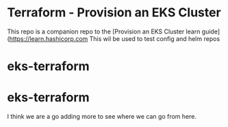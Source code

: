 # Terraform - Provision an EKS Cluster

This repo is a companion repo to the [Provision an EKS Cluster learn guide](https://learn.hashicorp.com
This wil be used to test config and helm repos
# eks-terraform
# eks-terraform
I think we are a go
adding more to see where we can go from here.
